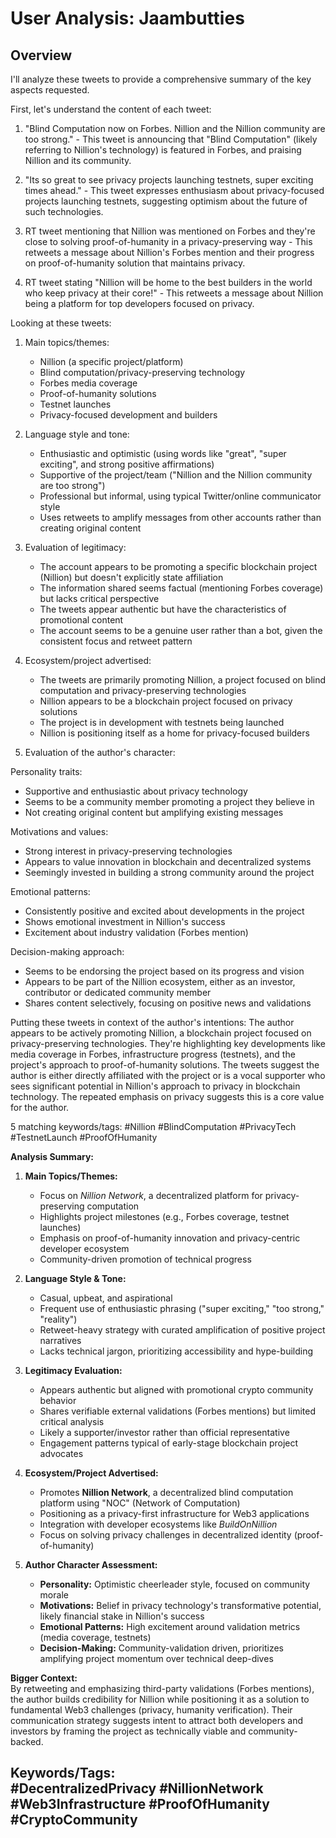# User Analysis: Jaambutties

## Overview

<think>
I'll analyze these tweets to provide a comprehensive summary of the key aspects requested.

First, let's understand the content of each tweet:

1. "Blind Computation now on Forbes. Nillion and the Nillion community are too strong." - This tweet is announcing that "Blind Computation" (likely referring to Nillion's technology) is featured in Forbes, and praising Nillion and its community.

2. "Its so great to see privacy projects launching testnets, super exciting times ahead." - This tweet expresses enthusiasm about privacy-focused projects launching testnets, suggesting optimism about the future of such technologies.

3. RT tweet mentioning that Nillion was mentioned on Forbes and they're close to solving proof-of-humanity in a privacy-preserving way - This retweets a message about Nillion's Forbes mention and their progress on proof-of-humanity solution that maintains privacy.

4. RT tweet stating "Nillion will be home to the best builders in the world who keep privacy at their core!" - This retweets a message about Nillion being a platform for top developers focused on privacy.

Looking at these tweets:

1. Main topics/themes:
   - Nillion (a specific project/platform)
   - Blind computation/privacy-preserving technology
   - Forbes media coverage
   - Proof-of-humanity solutions
   - Testnet launches
   - Privacy-focused development and builders

2. Language style and tone:
   - Enthusiastic and optimistic (using words like "great", "super exciting", and strong positive affirmations)
   - Supportive of the project/team ("Nillion and the Nillion community are too strong")
   - Professional but informal, using typical Twitter/online communicator style
   - Uses retweets to amplify messages from other accounts rather than creating original content

3. Evaluation of legitimacy:
   - The account appears to be promoting a specific blockchain project (Nillion) but doesn't explicitly state affiliation
   - The information shared seems factual (mentioning Forbes coverage) but lacks critical perspective
   - The tweets appear authentic but have the characteristics of promotional content
   - The account seems to be a genuine user rather than a bot, given the consistent focus and retweet pattern

4. Ecosystem/project advertised:
   - The tweets are primarily promoting Nillion, a project focused on blind computation and privacy-preserving technologies
   - Nillion appears to be a blockchain project focused on privacy solutions
   - The project is in development with testnets being launched
   - Nillion is positioning itself as a home for privacy-focused builders

5. Evaluation of the author's character:

Personality traits:
   - Supportive and enthusiastic about privacy technology
   - Seems to be a community member promoting a project they believe in
   - Not creating original content but amplifying existing messages

Motivations and values:
   - Strong interest in privacy-preserving technologies
   - Appears to value innovation in blockchain and decentralized systems
   - Seemingly invested in building a strong community around the project

Emotional patterns:
   - Consistently positive and excited about developments in the project
   - Shows emotional investment in Nillion's success
   - Excitement about industry validation (Forbes mention)

Decision-making approach:
   - Seems to be endorsing the project based on its progress and vision
   - Appears to be part of the Nillion ecosystem, either as an investor, contributor or dedicated community member
   - Shares content selectively, focusing on positive news and validations

Putting these tweets in context of the author's intentions:
The author appears to be actively promoting Nillion, a blockchain project focused on privacy-preserving technologies. They're highlighting key developments like media coverage in Forbes, infrastructure progress (testnets), and the project's approach to proof-of-humanity solutions. The tweets suggest the author is either directly affiliated with the project or is a vocal supporter who sees significant potential in Nillion's approach to privacy in blockchain technology. The repeated emphasis on privacy suggests this is a core value for the author.

5 matching keywords/tags:
#Nillion #BlindComputation #PrivacyTech #TestnetLaunch #ProofOfHumanity
</think>

**Analysis Summary:**

1. **Main Topics/Themes:**
   - Focus on *Nillion Network*, a decentralized platform for privacy-preserving computation
   - Highlights project milestones (e.g., Forbes coverage, testnet launches)
   - Emphasis on proof-of-humanity innovation and privacy-centric developer ecosystem
   - Community-driven promotion of technical progress

2. **Language Style & Tone:**
   - Casual, upbeat, and aspirational
   - Frequent use of enthusiastic phrasing ("super exciting," "too strong," "reality")
   - Retweet-heavy strategy with curated amplification of positive project narratives
   - Lacks technical jargon, prioritizing accessibility and hype-building

3. **Legitimacy Evaluation:**
   - Appears authentic but aligned with promotional crypto community behavior
   - Shares verifiable external validations (Forbes mentions) but limited critical analysis
   - Likely a supporter/investor rather than official representative
   - Engagement patterns typical of early-stage blockchain project advocates

4. **Ecosystem/Project Advertised:**
   - Promotes **Nillion Network**, a decentralized blind computation platform using "NOC" (Network of Computation)
   - Positioning as a privacy-first infrastructure for Web3 applications
   - Integration with developer ecosystems like *BuildOnNillion*
   - Focus on solving privacy challenges in decentralized identity (proof-of-humanity)

5. **Author Character Assessment:**
   - **Personality:** Optimistic cheerleader style, focused on community morale
   - **Motivations:** Belief in privacy technology's transformative potential, likely financial stake in Nillion's success
   - **Emotional Patterns:** High excitement around validation metrics (media coverage, testnets)
   - **Decision-Making:** Community-validation driven, prioritizes amplifying project momentum over technical deep-dives

**Bigger Context:**  
By retweeting and emphasizing third-party validations (Forbes mentions), the author builds credibility for Nillion while positioning it as a solution to fundamental Web3 challenges (privacy, humanity verification). Their communication strategy suggests intent to attract both developers and investors by framing the project as technically viable and community-backed.

**Keywords/Tags:**  
#DecentralizedPrivacy #NillionNetwork #Web3Infrastructure #ProofOfHumanity #CryptoCommunity
---
